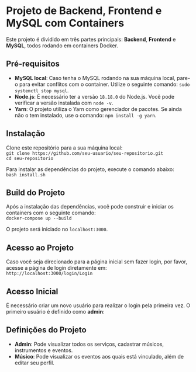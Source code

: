 # Projeto de Backend, Frontend e MySQL com Containers

Este projeto é dividido em três partes principais: **Backend**, **Frontend** e **MySQL**, todos rodando em containers Docker.

## Pré-requisitos

- **MySQL local**: Caso tenha o MySQL rodando na sua máquina local, pare-o para evitar conflitos com o container. Utilize o seguinte comando: `sudo systemctl stop mysql`.
- **Node.js**: É necessário ter a versão `18.18.0` do Node.js. Você pode verificar a versão instalada com `node -v`.
- **Yarn**: O projeto utiliza o Yarn como gerenciador de pacotes. Se ainda não o tem instalado, use o comando: `npm install -g yarn`.

## Instalação

Clone este repositório para a sua máquina local:  
`git clone https://github.com/seu-usuario/seu-repositorio.git`  
`cd seu-repositorio`

Para instalar as dependências do projeto, execute o comando abaixo:  
`bash install.sh`

## Build do Projeto

Após a instalação das dependências, você pode construir e iniciar os containers com o seguinte comando:  
`docker-compose up --build`

O projeto será iniciado no `localhost:3000`.

## Acesso ao Projeto

Caso você seja direcionado para a página inicial sem fazer login, por favor, acesse a página de login diretamente em:  
`http://localhost:3000/login/Login`

## Acesso Inicial

É necessário criar um novo usuário para realizar o login pela primeira vez. O primeiro usuário é definido como **admin**:  

## Definições do Projeto

- **Admin**: Pode visualizar todos os serviços, cadastrar músicos, instrumentos e eventos.
- **Músico**: Pode visualizar os eventos aos quais está vinculado, além de editar seu perfil.
